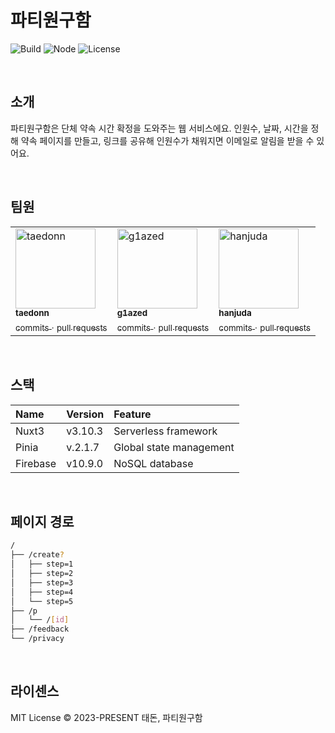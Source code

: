 # 파티원구함

![Build](https://img.shields.io/badge/Build-nuxt3-%2328CF8D)
![Node](https://img.shields.io/badge/Node-v18.+-%2324B524)
![License](https://img.shields.io/badge/License-MIT-blue.svg)

&nbsp;

## 소개

파티원구함은 단체 약속 시간 확정을 도와주는 웹 서비스에요. 인원수, 날짜, 시간을 정해 약속 페이지를 만들고, 링크를 공유해 인원수가 채워지면 이메일로 알림을 받을 수 있어요.

&nbsp;

## 팀원

<table>
  <tbody>
    <tr>
        <td valign="top" width="33.33%">
            <img src="https://avatars.githubusercontent.com/u/107545098?v=4" width="128px;" alt="taedonn"/><br/>
            <a href="https://github.com/taedonn">
                <sub><b>taedonn</b></sub>
            </a><br/>
            <a href="https://github.com/taedonn/partywonguham/commits?author=taedonn" title="Commits">
                <sub>commits</sub>
            </a> <sub>·</sub> 
            <a href="https://github.com/taedonn/partywonguham/pulls?q=taedonn" title="Pull Requests">
                <sub>pull requests</sub>
            </a>
        </td>
        <td valign="top" width="33.33%">
            <img src="https://avatars.githubusercontent.com/u/96365042?v=4" width="128px;" alt="g1azed"/><br/>
            <a href="https://github.com/g1azed">
                <sub><b>g1azed</b></sub>
            </a><br/>
            <a href="https://github.com/g1azed/partywonguham/commits?author=g1azed" title="Commits">
                <sub>commits</sub>
            </a> <sub>·</sub> 
            <a href="https://github.com/g1azed/partywonguham/pulls?q=g1azed" title="Pull Requests">
                <sub>pull requests</sub>
            </a>
        </td>
        <td valign="top" width="33.33%">
            <img src="https://avatars.githubusercontent.com/u/88708708?v=4" width="128px;" alt="hanjuda"/><br/>
            <a href="https://github.com/hanjuda">
                <sub><b>hanjuda</b></sub>
            </a><br/>
            <a href="https://github.com/hanjuda/partywonguham/commits?author=hanjuda" title="Commits">
                <sub>commits</sub>
            </a> <sub>·</sub> 
            <a href="https://github.com/hanjuda/partywonguham/pulls?q=hanjuda" title="Pull Requests">
                <sub>pull requests</sub>
            </a>
        </td>
    </tr>
  </tbody>
</table>

&nbsp;

## 스택

| Name     | Version | Feature                 |
|:-------- |:------- |:----------------------- |
| Nuxt3    | v3.10.3 | Serverless framework    |
| Pinia    | v.2.1.7 | Global state management |
| Firebase | v10.9.0 | NoSQL database          |

&nbsp;

## 페이지 경로

```bash
/
├── /create?
│   ├── step=1
│   ├── step=2
│   ├── step=3
│   ├── step=4
│   └── step=5
├── /p
│   └── /[id]
├── /feedback
└── /privacy
```

&nbsp;

## 라이센스

MIT License © 2023-PRESENT 태돈, 파티원구함